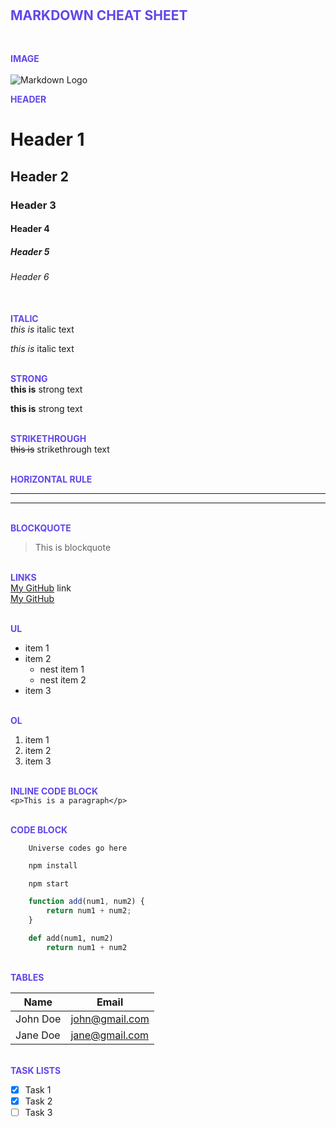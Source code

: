 <!-- Title -->
</br><span style="color:#6246ea; font-weight: bold; text-align: center; font-size: 1.5em">MARKDOWN CHEAT SHEET</span></br></br>

<!-- Image -->
</br><span style="color:#6246ea; font-weight: bold">IMAGE</span></br></br>
![Markdown Logo](https://markdown-here.com/img/icon256.png)

<!-- Heading -->
<span style="color:#6246ea; font-weight: bold">HEADER</br></span>
# Header 1
## Header 2
### Header 3
#### Header 4
##### Header 5
###### Header 6

<!-- Italic -->
</br><span style="color:#6246ea; font-weight: bold">ITALIC</span></br>
*this is* italic text 

_this is_ italic text 

<!-- Strong -->
</br><span style="color:#6246ea; font-weight: bold">STRONG</span></br>
**this is** strong text 

__this is__ strong text 


<!-- Strikethrough -->
</br><span style="color:#6246ea; font-weight: bold">STRIKETHROUGH</span></br>
~~this is~~ strikethrough text


<!-- Horizontal rule -->
</br><span style="color:#6246ea; font-weight: bold">HORIZONTAL RULE</span></br>
___
---

<!-- Blockquote -->
</br><span style="color:#6246ea; font-weight: bold">BLOCKQUOTE</span></br>
> This is blockquote

<!-- Links -->
</br><span style="color:#6246ea; font-weight: bold">LINKS</span></br>
[My GitHub](https://github.com/matintynn) link </br>
[My GitHub](https://github.com/matintynn "Matin GitHub")

<!-- Ul -->
</br><span style="color:#6246ea; font-weight: bold">UL</span></br>
* item 1
* item 2
    * nest item 1
    * nest item 2
* item 3

<!-- Ol -->
</br><span style="color:#6246ea; font-weight: bold">OL</span></br>
1. item 1
1. item 2
1. item 3

<!-- Inline code block -->
</br><span style="color:#6246ea; font-weight: bold">INLINE CODE BLOCK</span></br>
`<p>This is a paragraph</p>`


<!-- Codeblock -->
</br><span style="color:#6246ea; font-weight: bold">CODE BLOCK</span></br>
```
    Universe codes go here
```

```Bash
    npm install

    npm start
```

```javascript
    function add(num1, num2) {
        return num1 + num2;
    }
```

```python
    def add(num1, num2)
        return num1 + num2
```


<!-- Tables  -->
</br><span style="color:#6246ea; font-weight: bold"> TABLES</span></br>

| Name     | Email          |
| -------- | -------------- |
| John Doe | john@gmail.com |
| Jane Doe | jane@gmail.com |

<!-- Task lists  -->
</br><span style="color:#6246ea; font-weight: bold"> TASK LISTS</span></br>
* [x] Task 1
* [x] Task 2
* [ ] Task 3